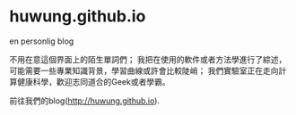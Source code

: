 # huwung.github.io
en personlig blog

不用在意這個界面上的陌生單詞們； 我把在使用的軟件或者方法學進行了綜述，可能需要一些專業知識背景，學習曲線或許會比較陡峭； 我們實驗室正在走向計算健康科學，歡迎志同道合的Geek或者學霸。

前往我們的blog(http://huwung.github.io).
